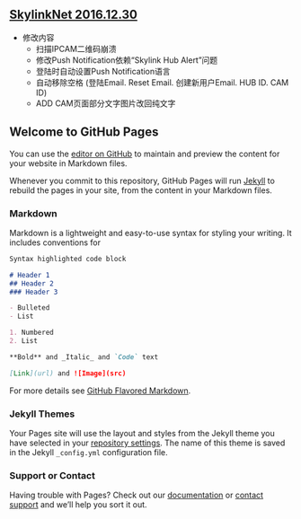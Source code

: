 ## [SkylinkNet 2016.12.30](https://github.com/unknownmax/Android-APPs/releases/tag/SkylinkNet_APPs)

* 修改内容
    * 扫描IPCAM二维码崩溃
    * 修改Push Notification依赖“Skylink Hub Alert”问题
    * 登陆时自动设置Push Notification语言
    * 自动移除空格 (登陆Email. Reset Email. 创建新用户Email. HUB ID. CAM ID)
    * ADD CAM页面部分文字图片改回纯文字





## Welcome to GitHub Pages

You can use the [editor on GitHub](https://github.com/unknownmax/Android-APPs/edit/master/index.md) to maintain and preview the content for your website in Markdown files.

Whenever you commit to this repository, GitHub Pages will run [Jekyll](https://jekyllrb.com/) to rebuild the pages in your site, from the content in your Markdown files.

### Markdown

Markdown is a lightweight and easy-to-use syntax for styling your writing. It includes conventions for

```markdown
Syntax highlighted code block

# Header 1
## Header 2
### Header 3

- Bulleted
- List

1. Numbered
2. List

**Bold** and _Italic_ and `Code` text

[Link](url) and ![Image](src)
```

For more details see [GitHub Flavored Markdown](https://guides.github.com/features/mastering-markdown/).

### Jekyll Themes

Your Pages site will use the layout and styles from the Jekyll theme you have selected in your [repository settings](https://github.com/unknownmax/Android-APPs/settings). The name of this theme is saved in the Jekyll `_config.yml` configuration file.

### Support or Contact

Having trouble with Pages? Check out our [documentation](https://help.github.com/categories/github-pages-basics/) or [contact support](https://github.com/contact) and we’ll help you sort it out.

